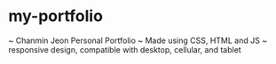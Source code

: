 # my-portfolio
~ Chanmin Jeon Personal Portfolio 
~ Made using CSS, HTML and JS 
~ responsive design, compatible with desktop, cellular, and tablet
